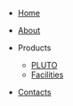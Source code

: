 <!-- ./_sidebar.md -->
- [Home](/)

- [About](about.md)

- Products
    - [PLUTO](_content/pluto.md)
    - [Facilities](_content/facilities.md)
    
- [Contacts](contacts.md)